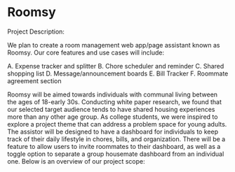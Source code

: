 # Roomsy

Project Description: 

We plan to create a room management web app/page assistant known as Roomsy. Our core features and use cases will include: 

A. Expense tracker and splitter
B. Chore scheduler and reminder
C. Shared shopping list
D. Message/announcement boards
E. Bill Tracker
F. Roommate agreement section 

Roomsy will be aimed towards individuals with communal living between the ages of 18-early 30s. Conducting white paper research, we found that our selected target audience tends to have shared housing experiences more than any other age group. As college students, we were inspired to explore a project theme that can address a problem space for young adults. The assistor will be designed to have a dashboard for individuals to keep track of their daily lifestyle in chores, bills, and organization. There will be a feature to allow users to invite roommates to their dashboard, as well as a toggle option to separate a group housemate dashboard from an individual one. Below is an overview of our project scope: 
